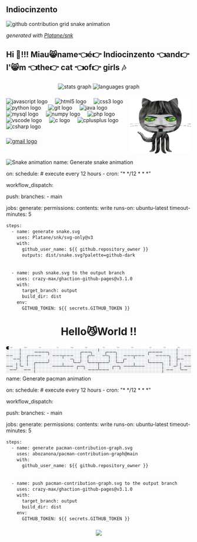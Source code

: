 ## Indiocinzento

<picture>
  <source media="(prefers-color-scheme: dark)" srcset="https://raw.githubusercontent.com/Indiocinzento/Indiocinzento/output/github-contribution-grid-snake-dark.svg">
  <source media="(prefers-color-scheme: light)" srcset="https://raw.githubusercontent.com/Indiocinzento/Indiocinzento/output/github-contribution-grid-snake.svg">
  <img alt="github contribution grid snake animation" src="https://raw.githubusercontent.com/Indiocinzento/Indiocinzento/output/github-contribution-grid-snake.svg">
</picture>

_generated with [Platane/snk](https://github.com/Platane/snk)_

<h2 align="left">Hi 👋!!! Miau😸name👈é👉 Indiocinzento 👈and👉 I'😸m 👈the👉 cat 👈of👉 girls 🎶</h2>

###

<div align="center">
  <img src="https://github-readme-stats.vercel.app/api?username=Indiocinzento&hide_title=false&hide_rank=false&show_icons=true&include_all_commits=true&count_private=true&disable_animations=false&theme=dracula&locale=en&hide_border=false" height="150" alt="stats graph"  />
  <img src="https://github-readme-stats.vercel.app/api/top-langs?username=Indiocinzento&locale=en&hide_title=false&layout=compact&card_width=320&langs_count=5&theme=dracula&hide_border=false" height="150" alt="languages graph"  />
</div>

###

<img align="right" height="150" src="https://github.com/Indiocinzento/Indiocinzento/blob/main/imagens/gatindio.gif"  />

###

<div align="left">
  <img src="https://cdn.jsdelivr.net/gh/devicons/devicon/icons/javascript/javascript-original.svg" height="30" alt="javascript logo"  />
  <img width="12" />
  <img src="https://cdn.jsdelivr.net/gh/devicons/devicon/icons/html5/html5-original.svg" height="30" alt="html5 logo"  />
  <img width="12" />
  <img src="https://cdn.jsdelivr.net/gh/devicons/devicon/icons/css3/css3-original.svg" height="30" alt="css3 logo"  />
  <img width="12" />
  <img src="https://cdn.jsdelivr.net/gh/devicons/devicon/icons/python/python-original.svg" height="30" alt="python logo"  />
  <img width="12" />
  <img src="https://cdn.jsdelivr.net/gh/devicons/devicon/icons/git/git-original.svg" height="30" alt="git logo"  />
  <img width="12" />
  <img src="https://cdn.jsdelivr.net/gh/devicons/devicon/icons/java/java-original.svg" height="30" alt="java logo"  />
  <img width="12" />
  <img src="https://cdn.jsdelivr.net/gh/devicons/devicon/icons/mysql/mysql-original.svg" height="30" alt="mysql logo"  />
  <img width="12" />
  <img src="https://cdn.jsdelivr.net/gh/devicons/devicon/icons/numpy/numpy-original.svg" height="30" alt="numpy logo"  />
  <img width="12" />
  <img src="https://cdn.jsdelivr.net/gh/devicons/devicon/icons/php/php-original.svg" height="30" alt="php logo"  />
  <img width="12" />
  <img src="https://cdn.jsdelivr.net/gh/devicons/devicon/icons/vscode/vscode-original.svg" height="30" alt="vscode logo"  />
  <img width="12" />
  <img src="https://cdn.jsdelivr.net/gh/devicons/devicon/icons/c/c-original.svg" height="30" alt="c logo"  />
  <img width="12" />
  <img src="https://cdn.jsdelivr.net/gh/devicons/devicon/icons/cplusplus/cplusplus-original.svg" height="30" alt="cplusplus logo"  />
  <img width="12" />
  <img src="https://cdn.jsdelivr.net/gh/devicons/devicon/icons/csharp/csharp-original.svg" height="30" alt="csharp logo"  />
</div>

###

<div align="left">
  <a href="indiocinzento@gmail.com" target="_blank">
    <img src="https://img.shields.io/static/v1?message=Gmail&logo=gmail&label=&color=D14836&logoColor=purple&labelColor=&style=for-the-badge" height="35" alt="gmail logo"  />
  </a>
</div>

###

<br clear="both">

<img src="https://raw.githubusercontent.com/Indiocinzento/Indiocinzento/output/snake.svg" alt="Snake animation" />
name: Generate snake animation

on:
  schedule: # execute every 12 hours
    - cron: "* */12 * * *"

  workflow_dispatch:

  push:
    branches:
    - main

jobs:
  generate:
    permissions:
      contents: write
    runs-on: ubuntu-latest
    timeout-minutes: 5

    steps:
      - name: generate snake.svg
        uses: Platane/snk/svg-only@v3
        with:
          github_user_name: ${{ github.repository_owner }}
          outputs: dist/snake.svg?palette=github-dark


      - name: push snake.svg to the output branch
        uses: crazy-max/ghaction-github-pages@v3.1.0
        with:
          target_branch: output
          build_dir: dist
        env:
          GITHUB_TOKEN: ${{ secrets.GITHUB_TOKEN }}
###

<h1 align="center">Hello😼World !!</h1>

###

<picture>
  <source media="(prefers-color-scheme: dark)" srcset="https://raw.githubusercontent.com/Indiocinzento/Indiocinzento/output/pacman-contribution-graph-dark.svg">
  <source media="(prefers-color-scheme: light)" srcset="https://raw.githubusercontent.com/Indiocinzento/Indiocinzento/output/pacman-contribution-graph.svg">
  <img alt="pacman contribution graph" src="https://raw.githubusercontent.com/Indiocinzento/Indiocinzento/output/pacman-contribution-graph.svg">
</picture>
name: Generate pacman animation

on:
  schedule: # execute every 12 hours
    - cron: "* */12 * * *"

  workflow_dispatch:

  push:
    branches:
    - main

jobs:
  generate:
    permissions:
      contents: write
    runs-on: ubuntu-latest
    timeout-minutes: 5

    steps:
      - name: generate pacman-contribution-graph.svg
        uses: abozanona/pacman-contribution-graph@main
        with:
          github_user_name: ${{ github.repository_owner }}


      - name: push pacman-contribution-graph.svg to the output branch
        uses: crazy-max/ghaction-github-pages@v3.1.0
        with:
          target_branch: output
          build_dir: dist
        env:
          GITHUB_TOKEN: ${{ secrets.GITHUB_TOKEN }}
###

<div align="center">
  <img src="https://profile-counter.glitch.me/Indiocinzento/count.svg?"  />
</div>

###
